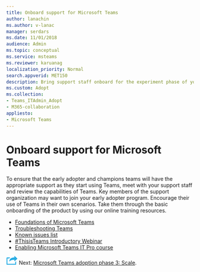 ```yaml
---
title: Onboard support for Microsoft Teams
author: lanachin
ms.author: v-lanac
manager: serdars
ms.date: 11/01/2018
audience: Admin
ms.topic: conceptual
ms.service: msteams
ms.reviewer: karuanag
localization_priority: Normal
search.appverid: MET150
description: Bring support staff onboard for the experiment phase of your Teams adoption.
ms.custom: Adopt
ms.collection: 
- Teams_ITAdmin_Adopt
- M365-collaboration
appliesto: 
- Microsoft Teams
---
```


# Onboard support for Microsoft Teams

To ensure that the early adopter and champions teams will have the appropriate support as they start using Teams, meet with your support staff and review the capabilities of Teams. Key members of the support organization may want to join your early adopter program. Encourage their use of Teams in their own scenarios. Take them through the basic onboarding of the product by using our online training resources.  

- [Foundations of Microsoft Teams](https://youtu.be/xJBvJTDiQqg)
- [Troubleshooting Teams](https://youtu.be/0KNh9KNpXcA)
- [Known issues list](https://aka.ms/TeamsKnownIssues)
- [#ThisisTeams Introductory Webinar](https://microsoftteams.eventbuilder.com/This%20is%20Teams) 
- [Enabling Microsoft Teams IT Pro course](https://www.edx.org/course/enabling-teamwork-microsoft-teams-1)

![An icon representing the next step](media/teams-adoption-next-icon.png) Next: [Microsoft Teams adoption phase 3: Scale](teams-adoption-phase3-enable.md).
